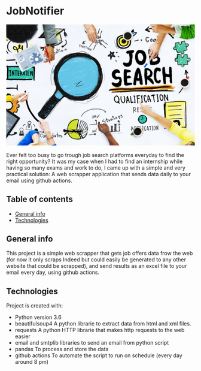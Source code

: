 # JobNotifier
![Automated jobs web scrapping](https://github.com/ibenlems/JobNotifier/blob/main/1_4oYQrqyrLmLhPtPvFw7PKg.jpeg)

Ever felt too busy to go trough job search platforms everyday to find the right opportunity? It was my case when I had to find an internship while having so many exams and work to do,  I came up with a simple and very practical solution:  A web scrapper application that sends data daily to your email using github actions.   
 
## Table of contents
* [General info](#general-info)
* [Technologies](#technologies)

## General info
This project is a simple web scrapper that gets job offers data frow the web (for now it only scraps Indeed but could easily be generated to any other website that could be scrapped), and send results as an excel file to your email every day, using github actions. 
	
## Technologies
Project is created with:
* Python version 3.6
* beautifulsoup4
A python librarie to extract data from html and xml files. 
* requests
A python HTTP librarie that makes http requests to the web easier 
* email and smtplib 
libraries to send an email from python script
* pandas
 To process and store the data
* github actions 
To automate the script to run on schedule (every day around 8 pm)
	

